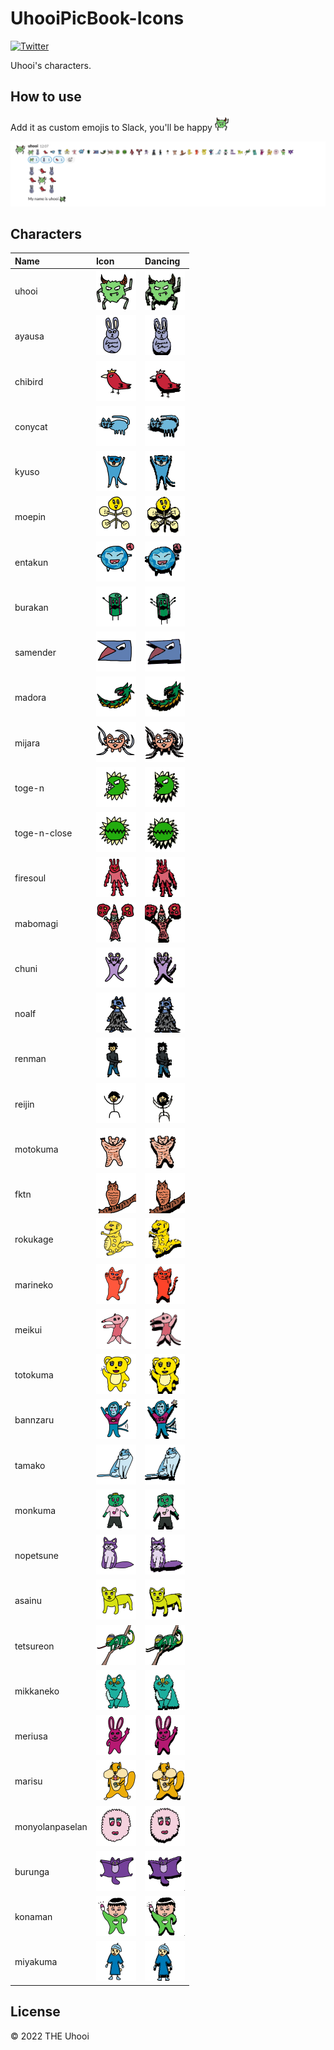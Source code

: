 # UhooiPicBook-Icons

[![Twitter](https://img.shields.io/twitter/follow/the_uhooi?style=social)](https://twitter.com/the_uhooi)

Uhooi's characters.

## How to use

Add it as custom emojis to Slack, you'll be happy <img src="./icons/uhooi/uhooi.png" width="24">

![Slack](./docs/screenshots/slack.png)

## Characters

|Name|Icon|Dancing|
|:--|:--|:--|
|uhooi|<img src="./icons/uhooi/uhooi.png" width="64">|<img src="./icons/uhooi/uhooi-dancing.gif" width="64">|
|ayausa|<img src="./icons/ayausa/ayausa.png" width="64">|<img src="./icons/ayausa/ayausa-dancing.gif" width="64">|
|chibird|<img src="./icons/chibird/chibird.png" width="64">|<img src="./icons/chibird/chibird-dancing.gif" width="64">|
|conycat|<img src="./icons/conycat/conycat.png" width="64">|<img src="./icons/conycat/conycat-dancing.gif" width="64">|
|kyuso|<img src="./icons/kyuso/kyuso.png" width="64">|<img src="./icons/kyuso/kyuso-dancing.gif" width="64">|
|moepin|<img src="./icons/moepin/moepin.png" width="64">|<img src="./icons/moepin/moepin-dancing.gif" width="64">|
|entakun|<img src="./icons/entakun/entakun.png" width="64">|<img src="./icons/entakun/entakun-dancing.gif" width="64">|
|burakan|<img src="./icons/burakan/burakan.png" width="64">|<img src="./icons/burakan/burakan-dancing.gif" width="64">|
|samender|<img src="./icons/samender/samender.png" width="64">|<img src="./icons/samender/samender-dancing.gif" width="64">|
|madora|<img src="./icons/madora/madora.png" width="64">|<img src="./icons/madora/madora-dancing.gif" width="64">|
|mijara|<img src="./icons/mijara/mijara.png" width="64">|<img src="./icons/mijara/mijara-dancing.gif" width="64">|
|toge-n|<img src="./icons/toge-n/toge-n.png" width="64">|<img src="./icons/toge-n/toge-n-dancing.gif" width="64">|
|toge-n-close|<img src="./icons/toge-n/toge-n-close.png" width="64">|<img src="./icons/toge-n/toge-n-close-dancing.gif" width="64">|
|firesoul|<img src="./icons/firesoul/firesoul.png" width="64">|<img src="./icons/firesoul/firesoul-dancing.gif" width="64">|
|mabomagi|<img src="./icons/mabomagi/mabomagi.png" width="64">|<img src="./icons/mabomagi/mabomagi-dancing.gif" width="64">|
|chuni|<img src="./icons/chuni/chuni.png" width="64">|<img src="./icons/chuni/chuni-dancing.gif" width="64">|
|noalf|<img src="./icons/noalf/noalf.png" width="64">|<img src="./icons/noalf/noalf-dancing.gif" width="64">|
|renman|<img src="./icons/renman/renman.png" width="64">|<img src="./icons/renman/renman-dancing.gif" width="64">|
|reijin|<img src="./icons/reijin/reijin.png" width="64">|<img src="./icons/reijin/reijin-dancing.gif" width="64">|
|motokuma|<img src="./icons/motokuma/motokuma.png" width="64">|<img src="./icons/motokuma/motokuma-dancing.gif" width="64">|
|fktn|<img src="./icons/fktn/fktn.png" width="64">|<img src="./icons/fktn/fktn-dancing.gif" width="64">|
|rokukage|<img src="./icons/rokukage/rokukage.png" width="64">|<img src="./icons/rokukage/rokukage-dancing.gif" width="64">|
|marineko|<img src="./icons/marineko/marineko.png" width="64">|<img src="./icons/marineko/marineko-dancing.gif" width="64">|
|meikui|<img src="./icons/meikui/meikui.png" width="64">|<img src="./icons/meikui/meikui-dancing.gif" width="64">|
|totokuma|<img src="./icons/totokuma/totokuma.png" width="64">|<img src="./icons/totokuma/totokuma-dancing.gif" width="64">|
|bannzaru|<img src="./icons/bannzaru/bannzaru.png" width="64">|<img src="./icons/bannzaru/bannzaru-dancing.gif" width="64">|
|tamako|<img src="./icons/tamako/tamako.png" width="64">|<img src="./icons/tamako/tamako-dancing.gif" width="64">|
|monkuma|<img src="./icons/monkuma/monkuma.png" width="64">|<img src="./icons/monkuma/monkuma-dancing.gif" width="64">|
|nopetsune|<img src="./icons/nopetsune/nopetsune.png" width="64">|<img src="./icons/nopetsune/nopetsune-dancing.gif" width="64">|
|asainu|<img src="./icons/asainu/asainu.png" width="64">|<img src="./icons/asainu/asainu-dancing.gif" width="64">|
|tetsureon|<img src="./icons/tetsureon/tetsureon.png" width="64">|<img src="./icons/tetsureon/tetsureon-dancing.gif" width="64">|
|mikkaneko|<img src="./icons/mikkaneko/mikkaneko.png" width="64">|<img src="./icons/mikkaneko/mikkaneko-dancing.gif" width="64">|
|meriusa|<img src="./icons/meriusa/meriusa.png" width="64">|<img src="./icons/meriusa/meriusa-dancing.gif" width="64">|
|marisu|<img src="./icons/marisu/marisu.png" width="64">|<img src="./icons/marisu/marisu-dancing.gif" width="64">|
|monyolanpaselan|<img src="./icons/monyolanpaselan/monyolanpaselan.png" width="64">|<img src="./icons/monyolanpaselan/monyolanpaselan-dancing.gif" width="64">|
|burunga|<img src="./icons/burunga/burunga.png" width="64">|<img src="./icons/burunga/burunga-dancing.gif" width="64">|
|konaman|<img src="./icons/konaman/konaman.png" width="64">|<img src="./icons/konaman/konaman-dancing.gif" width="64">|
|miyakuma|<img src="./icons/miyakuma/miyakuma.png" width="64">|<img src="./icons/miyakuma/miyakuma-dancing.gif" width="64">|

## License

© 2022 THE Uhooi
